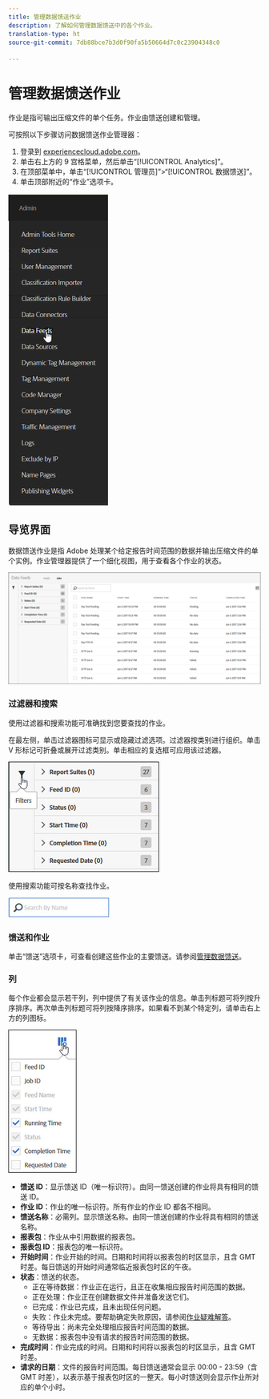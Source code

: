```yaml
---
title: 管理数据馈送作业
description: 了解如何管理数据馈送中的各个作业。
translation-type: ht
source-git-commit: 7db88bce7b3d0f90fa5b50664d7c0c23904348c0

---
```



# 管理数据馈送作业

作业是指可输出压缩文件的单个任务。作业由馈送创建和管理。

可按照以下步骤访问数据馈送作业管理器：

1. 登录到 [experiencecloud.adobe.com](https://experiencecloud.adobe.com)。
2. 单击右上方的 9 宫格菜单，然后单击“[!UICONTROL Analytics]”。
3. 在顶部菜单中，单击“[!UICONTROL 管理员]”>“[!UICONTROL 数据馈送]”。
4. 单击顶部附近的“作业”选项卡。

![“数据馈送”菜单](assets/AdminMenu.png)

## 导览界面

数据馈送作业是指 Adobe 处理某个给定报告时间范围的数据并输出压缩文件的单个实例。作业管理器提供了一个细化视图，用于查看各个作业的状态。

![作业](assets/jobs.jpg)

### 过滤器和搜索

使用过滤器和搜索功能可准确找到您要查找的作业。

在最左侧，单击过滤器图标可显示或隐藏过滤选项。过滤器按类别进行组织。单击 V 形标记可折叠或展开过滤类别。单击相应的复选框可应用该过滤器。

![过滤器](assets/jobs-filter.jpg)

使用搜索功能可按名称查找作业。

![搜索](assets/search.jpg)

### 馈送和作业

单击“馈送”选项卡，可查看创建这些作业的主要馈送。请参阅[管理数据馈送](df-manage-feeds.md)。

### 列

每个作业都会显示若干列，列中提供了有关该作业的信息。单击列标题可将列按升序排序。再次单击列标题可将列按降序排序。如果看不到某个特定列，请单击右上方的列图标。

![列图标](assets/job-cols.jpg)

* **馈送 ID**：显示馈送 ID（唯一标识符）。由同一馈送创建的作业将具有相同的馈送 ID。
* **作业 ID**：作业的唯一标识符。所有作业的作业 ID 都各不相同。
* **馈送名称**：必需列。显示馈送名称。由同一馈送创建的作业将具有相同的馈送名称。
* **报表包**：作业从中引用数据的报表包。
* **报表包 ID**：报表包的唯一标识符。
* **开始时间**：作业开始的时间。日期和时间将以报表包的时区显示，且含 GMT 时差。每日馈送的开始时间通常临近报表包时区的午夜。
* **状态**：馈送的状态。
   * 正在等待数据：作业正在运行，且正在收集相应报告时间范围的数据。
   * 正在处理：作业正在创建数据文件并准备发送它们。
   * 已完成：作业已完成，且未出现任何问题。
   * 失败：作业未完成。要帮助确定失败原因，请参阅[作业疑难解答](jobs-troubleshooting.md)。
   * 等待导出：尚未完全处理相应报告时间范围的数据。
   * 无数据：报表包中没有请求的报告时间范围的数据。
* **完成时间**：作业完成的时间。日期和时间将以报表包的时区显示，且含 GMT 时差。
* **请求的日期**：文件的报告时间范围。每日馈送通常会显示 00:00 - 23:59（含 GMT 时差），以表示基于报表包时区的一整天。每小时馈送则会显示作业所对应的单个小时。
